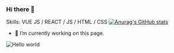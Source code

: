 ### Hi there 👋

Skills: VUE JS / REACT / JS / HTML / CSS
[![Anurag's GitHub stats](https://github-readme-stats.vercel.app/api?username=mihinN)](https://github.com/anuraghazra/github-readme-stats)

- 🔭 I’m currently working on this page. 
<img src="https://raw.githubusercontent.com/sagar-viradiya/sagar-viradiya/master/resources/banner.png" alt="Hello world">



